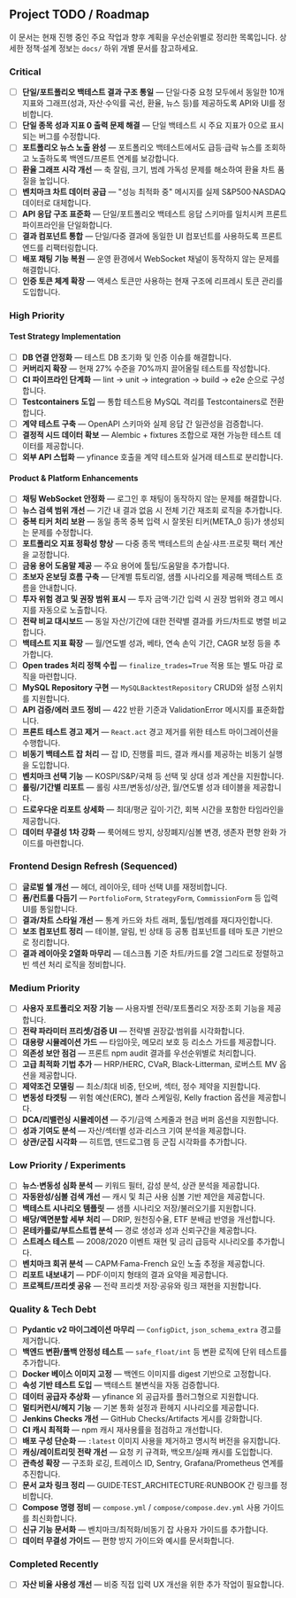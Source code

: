 ## Project TODO / Roadmap

이 문서는 현재 진행 중인 주요 작업과 향후 계획을 우선순위별로 정리한 목록입니다. 상세한 정책·설계 정보는 `docs/` 하위 개별 문서를 참고하세요.

### Critical
- [ ] **단일/포트폴리오 백테스트 결과 구조 통일** — 단일·다중 요청 모두에서 동일한 10개 지표와 그래프(성과, 자산·수익률 곡선, 환율, 뉴스 등)를 제공하도록 API와 UI를 정비합니다.
- [ ] **단일 종목 성과 지표 0 출력 문제 해결** — 단일 백테스트 시 주요 지표가 0으로 표시되는 버그를 수정합니다.
- [ ] **포트폴리오 뉴스 노출 완성** — 포트폴리오 백테스트에서도 급등·급락 뉴스를 조회하고 노출하도록 백엔드/프론트 연계를 보강합니다.
- [ ] **환율 그래프 시각 개선** — 축 잘림, 크기, 범례 가독성 문제를 해소하여 환율 차트 품질을 높입니다.
- [ ] **벤치마크 차트 데이터 공급** — "성능 최적화 중" 메시지를 실제 S&P500·NASDAQ 데이터로 대체합니다.
- [ ] **API 응답 구조 표준화** — 단일/포트폴리오 백테스트 응답 스키마를 일치시켜 프론트 파이프라인을 단일화합니다.
- [ ] **결과 컴포넌트 통합** — 단일/다중 결과에 동일한 UI 컴포넌트를 사용하도록 프론트엔드를 리팩터링합니다.
- [ ] **배포 채팅 기능 복원** — 운영 환경에서 WebSocket 채널이 동작하지 않는 문제를 해결합니다.
- [ ] **인증 토큰 체계 확장** — 액세스 토큰만 사용하는 현재 구조에 리프레시 토큰 관리를 도입합니다.

### High Priority
#### Test Strategy Implementation
- [ ] **DB 연결 안정화** — 테스트 DB 초기화 및 인증 이슈를 해결합니다.
- [ ] **커버리지 확장** — 현재 27% 수준을 70%까지 끌어올릴 테스트를 작성합니다.
- [ ] **CI 파이프라인 단계화** — lint → unit → integration → build → e2e 순으로 구성합니다.
- [ ] **Testcontainers 도입** — 통합 테스트용 MySQL 격리를 Testcontainers로 전환합니다.
- [ ] **계약 테스트 구축** — OpenAPI 스키마와 실제 응답 간 일관성을 검증합니다.
- [ ] **결정적 시드 데이터 확보** — Alembic + fixtures 조합으로 재현 가능한 테스트 데이터를 제공합니다.
- [ ] **외부 API 스텁화** — yfinance 호출을 계약 테스트와 실거래 테스트로 분리합니다.

#### Product & Platform Enhancements
- [ ] **채팅 WebSocket 안정화** — 로그인 후 채팅이 동작하지 않는 문제를 해결합니다.
- [ ] **뉴스 검색 범위 개선** — 기간 내 결과 없음 시 전체 기간 재조회 로직을 추가합니다.
- [ ] **중복 티커 처리 보완** — 동일 종목 중복 입력 시 잘못된 티커(META_0 등)가 생성되는 문제를 수정합니다.
- [ ] **포트폴리오 지표 정확성 향상** — 다중 종목 백테스트의 손실·샤프·프로핏 팩터 계산을 교정합니다.
- [ ] **금융 용어 도움말 제공** — 주요 용어에 툴팁/도움말을 추가합니다.
- [ ] **초보자 온보딩 흐름 구축** — 단계별 튜토리얼, 샘플 시나리오를 제공해 백테스트 흐름을 안내합니다.
- [ ] **투자 위험 경고 및 권장 범위 표시** — 투자 금액·기간 입력 시 권장 범위와 경고 메시지를 자동으로 노출합니다.
- [ ] **전략 비교 대시보드** — 동일 자산/기간에 대한 전략별 결과를 카드/차트로 병렬 비교합니다.
- [ ] **백테스트 지표 확장** — 월/연도별 성과, 베타, 연속 손익 기간, CAGR 보정 등을 추가합니다.
- [ ] **Open trades 처리 정책 수립** — `finalize_trades=True` 적용 또는 별도 마감 로직을 마련합니다.
- [ ] **MySQL Repository 구현** — `MySQLBacktestRepository` CRUD와 설정 스위치를 지원합니다.
- [ ] **API 검증/에러 코드 정비** — 422 반환 기준과 ValidationError 메시지를 표준화합니다.
- [ ] **프론트 테스트 경고 제거** — `React.act` 경고 제거를 위한 테스트 마이그레이션을 수행합니다.
- [ ] **비동기 백테스트 잡 처리** — 잡 ID, 진행률 피드, 결과 캐시를 제공하는 비동기 실행을 도입합니다.
- [ ] **벤치마크 선택 기능** — KOSPI/S&P/국채 등 선택 및 상대 성과 계산을 지원합니다.
- [ ] **롤링/기간별 리포트** — 롤링 샤프/변동성/상관, 월/연도별 성과 테이블을 제공합니다.
- [ ] **드로우다운 리포트 상세화** — 최대/평균 깊이·기간, 회복 시간을 포함한 타임라인을 제공합니다.
- [ ] **데이터 무결성 1차 강화** — 룩어헤드 방지, 상장폐지/심볼 변경, 생존자 편향 완화 가이드를 마련합니다.

### Frontend Design Refresh (Sequenced)
- [ ] **글로벌 쉘 개선** — 헤더, 레이아웃, 테마 선택 UI를 재정비합니다.
- [ ] **폼/컨트롤 다듬기** — `PortfolioForm`, `StrategyForm`, `CommissionForm` 등 입력 UI를 통일합니다.
- [ ] **결과/차트 스타일 개선** — 통계 카드와 차트 래퍼, 툴팁/범례를 재디자인합니다.
- [ ] **보조 컴포넌트 정리** — 테이블, 알림, 빈 상태 등 공통 컴포넌트를 테마 토큰 기반으로 정리합니다.
- [ ] **결과 레이아웃 2열화 마무리** — 데스크톱 기준 차트/카드를 2열 그리드로 정렬하고 빈 섹션 처리 로직을 정비합니다.

### Medium Priority
- [ ] **사용자 포트폴리오 저장 기능** — 사용자별 전략/포트폴리오 저장·조회 기능을 제공합니다.
- [ ] **전략 파라미터 프리셋/검증 UI** — 전략별 권장값·범위를 시각화합니다.
- [ ] **대용량 시뮬레이션 가드** — 타임아웃, 메모리 보호 등 리소스 가드를 제공합니다.
- [ ] **의존성 보안 점검** — 프론트 npm audit 결과를 우선순위별로 처리합니다.
- [ ] **고급 최적화 기법 추가** — HRP/HERC, CVaR, Black-Litterman, 로버스트 MV 옵션을 제공합니다.
- [ ] **제약조건 모델링** — 최소/최대 비중, 턴오버, 섹터, 정수 제약을 지원합니다.
- [ ] **변동성 타겟팅** — 위험 예산(ERC), 볼라 스케일링, Kelly fraction 옵션을 제공합니다.
- [ ] **DCA/리밸런싱 시뮬레이션** — 주기/금액 스케줄과 현금 버퍼 옵션을 지원합니다.
- [ ] **성과 기여도 분석** — 자산/섹터별 성과·리스크 기여 분석을 제공합니다.
- [ ] **상관/군집 시각화** — 히트맵, 덴드로그램 등 군집 시각화를 추가합니다.

### Low Priority / Experiments
- [ ] **뉴스·변동성 심화 분석** — 키워드 필터, 감성 분석, 상관 분석을 제공합니다.
- [ ] **자동완성/심볼 검색 개선** — 캐시 및 최근 사용 심볼 기반 제안을 제공합니다.
- [ ] **백테스트 시나리오 템플릿** — 샘플 시나리오 저장/불러오기를 지원합니다.
- [ ] **배당/액면분할 세부 처리** — DRIP, 원천징수율, ETF 분배금 반영을 개선합니다.
- [ ] **몬테카를로/부트스트랩 분석** — 경로 생성과 성과 신뢰구간을 제공합니다.
- [ ] **스트레스 테스트** — 2008/2020 이벤트 재현 및 금리 급등락 시나리오를 추가합니다.
- [ ] **벤치마크 회귀 분석** — CAPM·Fama-French 요인 노출 추정을 제공합니다.
- [ ] **리포트 내보내기** — PDF·이미지 형태의 결과 요약을 제공합니다.
- [ ] **프로젝트/프리셋 공유** — 전략 프리셋 저장·공유와 링크 재현을 지원합니다.

### Quality & Tech Debt
- [ ] **Pydantic v2 마이그레이션 마무리** — `ConfigDict`, `json_schema_extra` 경고를 제거합니다.
- [ ] **백엔드 변환/폴백 안정성 테스트** — `safe_float/int` 등 변환 로직에 단위 테스트를 추가합니다.
- [ ] **Docker 베이스 이미지 고정** — 백엔드 이미지를 digest 기반으로 고정합니다.
- [ ] **속성 기반 테스트 도입** — 백테스트 불변식을 자동 검증합니다.
- [ ] **데이터 공급자 추상화** — yfinance 외 공급자를 플러그형으로 지원합니다.
- [ ] **멀티커런시/헤지 기능** — 기본 통화 설정과 환헤지 시나리오를 제공합니다.
- [ ] **Jenkins Checks 개선** — GitHub Checks/Artifacts 게시를 강화합니다.
- [ ] **CI 캐시 최적화** — npm 캐시 재사용률을 점검하고 개선합니다.
- [ ] **배포 구성 단순화** — `:latest` 이미지 사용을 제거하고 명시적 버전을 유지합니다.
- [ ] **캐싱/레이트리밋 전략 개선** — 요청 키 규격화, 백오프/실패 캐시를 도입합니다.
- [ ] **관측성 확장** — 구조화 로깅, 트레이스 ID, Sentry, Grafana/Prometheus 연계를 추진합니다.
- [ ] **문서 교차 링크 정리** — GUIDE·TEST_ARCHITECTURE·RUNBOOK 간 링크를 정비합니다.
- [ ] **Compose 명령 정비** — `compose.yml` / `compose/compose.dev.yml` 사용 가이드를 최신화합니다.
- [ ] **신규 기능 문서화** — 벤치마크/최적화/비동기 잡 사용자 가이드를 추가합니다.
- [ ] **데이터 무결성 가이드** — 편향 방지 가이드와 예시를 문서화합니다.

### Completed Recently
- [ ] **자산 비율 사용성 개선** — 비중 직접 입력 UX 개선을 위한 추가 작업이 필요합니다.
